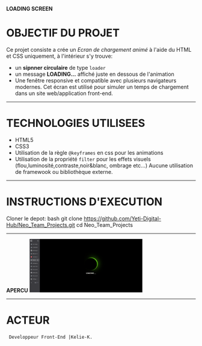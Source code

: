 **LOADING SCREEN**

# OBJECTIF DU PROJET

Ce projet consiste a crée un *Ecran de chargement animé* à l'aide du HTML et CSS uniquement, à l'intérieur s'y trouve:
- un **sipnner circulaire** de type `loader`
- un message **LOADING...** affiché juste en dessous de l'animation
- Une fenêtre responsive et compatible avec plusieurs navigateurs modernes.
Cet écran est utilisé pour simuler un temps de chargement dans un site web/application front-end.

---
# TECHNOLOGIES UTILISEES

- HTML5
- CSS3
- Utilisation de la règle `@keyframes` en css pour les animations
- Utilisation de la propriété `filter` pour les effets visuels (flou,luminosité,contraste,noir&blanc, ombrage etc...)
Aucune utilisation de framewook ou bibliothèque externe.

---
# INSTRUCTIONS D'EXECUTION
 Cloner le depot: bash
    git clone https://github.com/Yeti-Digital-Hub/Neo_Team_Projects.git
    cd Neo_Team_Projects


---
 **APERCU**
 <img src="test loading.png" alt="aperçu du loader" width="300">


 ---
# ACTEUR
     Developpeur Front-End |Kelie-K. 


